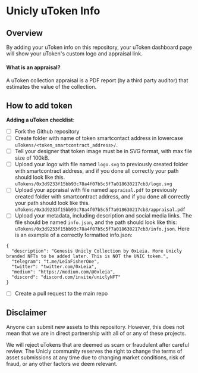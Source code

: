 # Unicly uToken Info

## Overview

By adding your uToken info on this repository, your uToken dashboard page will show your uToken's custom logo and appraisal link.

#### What is an appraisal?

A uToken collection appraisal is a PDF report (by a third party auditor) that estimates the value of the collection.

## How to add token

**Adding a uToken checklist**:
- [ ] Fork the Github repository
- [ ] Create folder with name of token smartcontact address in lowercase `uTokens/<token_smartcontract_address>/`.
- [ ] Tell your designer that token image must be in SVG format, with max file size of 100kB.
- [ ] Upload your logo with file named `logo.svg` to previously created folder with smartcontract address, and if you done all correctly your path should look like this. `uTokens/0x3d9233f15bb93c78a4f07b5c5f7a018630217cb3/logo.svg`
- [ ] Upload your appraisal with file named `appraisal.pdf` to previously created folder with smartcontract address, and if you done all correctly your path should look like this. `uTokens/0x3d9233f15bb93c78a4f07b5c5f7a018630217cb3/appraisal.pdf`
- [ ] Upload your metadata, including description and social media links. The file should be named `info.json`, and the path should look like this: `uTokens/0x3d9233f15bb93c78a4f07b5c5f7a018630217cb3/info.json`. Here is an example of a correctly formatted info.json:
```
{
  "description": "Genesis Unicly Collection by 0xLeia. More Unicly branded NFTs to be added later. This is NOT the UNIC token.",
  "telegram": "t.me/LeiaFisherOne",
  "twitter": "twitter.com/0xLeia",
  "medium": "https://medium.com/@0xleia",
  "discord": "discord.com/invite/uniclyNFT"
}
```
- [ ] Create a pull request to the main repo

## Disclaimer
Anyone can submit new assets to this repository. However, this does not mean that we are in direct partnership with all of or any of these projects.

We will reject uTokens that are deemed as scam or fraudulent after careful review. The Unicly community reserves the right to change the terms of asset submissions at any time due to changing market conditions, risk of fraud, or any other factors we deem relevant.
